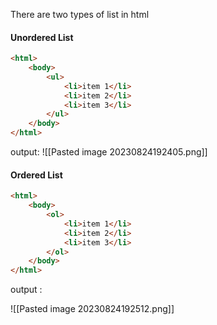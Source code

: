 There are two types of list in html 

#### Unordered List 

```html 
<html>
	<body>
		<ul>
			<li>item 1</li>
			<li>item 2</li>
			<li>item 3</li>
		</ul>
	</body>
</html>
```

output:
![[Pasted image 20230824192405.png]]

#### Ordered List 

```html 
<html>
	<body>
		<ol>
			<li>item 1</li>
			<li>item 2</li>
			<li>item 3</li>
		</ol>
	</body>
</html>
```

output :

![[Pasted image 20230824192512.png]]

